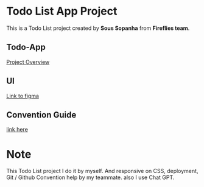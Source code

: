 # Todo List App Project

This is a Todo List project created by **Sous Sopanha** from **Fireflies team**.

## Todo-App
[Project Overview]([http://localhost:3000](https://todo-list-react-app-beta.vercel.app/))

## UI
[Link to figma](https://www.figma.com/proto/JZp8EY572tf14UVuPTZiTB/ToDo-List?type=design&node-id=1-8&t=NTxKSvAeLwmMH7Dj-0&scaling=min-zoom&page-id=0%3A1)

## Convention Guide

[link here](/doc/convention.md)

# Note
This Todo List project I do it by myself. And responsive on CSS, deployment, Git / Github Convention help by my teammate. also I use Chat GPT.
